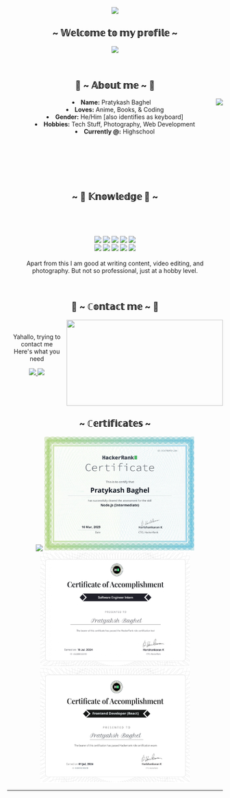 <body>
  <center>
<!--   <img src="https://i.imgur.com/mPdJy1T.png"/>  -->
  <img src="https://t4.ftcdn.net/jpg/04/04/73/39/360_F_404733910_2mIXr6RbC5G3WZJFjopVsBaR3EOM6Bqy.jpg"/>
<br>
<h2 align="center">~ 𝕎𝕖𝕝𝕔𝕠𝕞𝕖 𝕥𝕠 𝕞𝕪 𝕡𝕣𝕠𝕗𝕚𝕝𝕖 ~</h2>
<div align="center">
  <p>
<!--      <img src="https://discord-readme-badge.vercel.app/api?id=1082682332047228928&nothing"/> -->
     <img src="https://lanyard.kyrie25.me/api/1082682332047228928?waveColor=8B8BFA&waveSpotifyColor=B48EF7&gradient=7E37F9-B48EF7-E568C4&imgStyle=square"  />
  </p>
  <br>
</div>
    <div align="center">
<!-- <img src="https://i.imgur.com/jx17oHT.gif"> -->
      </div>
<div>
<h2 align="center"> 🦊 ~ 𝔸𝕓𝕠𝕦𝕥 𝕞𝕖 ~ 🦊 </h2>
  <div align="center">
    <img src="https://i.pinimg.com/originals/57/86/da/5786dad6164fcc3fa4d74ba962265ad7.gif" align="right">
<!-- <img src="https://64.media.tumblr.com/e1f1c97123ae217eb731500e502e0083/tumblr_n9dxcikmIU1qc9zfzo7_r1_250.gif" align="right"> -->
  </div>
<li>
 <b>Name:</b> Pratykash Baghel
</li>
<li>
<b>Loves:</b> Anime, Books, & Coding
</li>
<li>
<b>Gender:</b> He/Him [also identifies as keyboard]
</li>
<li>
<b>Hobbies:</b> Tech Stuff, Photography, Web Development
</li>
<li>
<b>Currently @:</b> Highschool
</li>
<br><br><br>
</div>

<div>
<br>
  <br>
  <br>
<h2 align="center">~ 📇 𝕂𝕟𝕠𝕨𝕝𝕖𝕕𝕘𝕖 📇 ~</h2>
 <br>
<p>
  <!-- <div align="center">
  </div> -->
<!-- </div> -->
<div>
  <br>
<p align="center">
<!-- BADGES -->
<img src="https://img.shields.io/badge/html5%20-%23E34F26.svg?&style=for-the-badge&logo=html5&logoColor=white"/> 
<img src="https://img.shields.io/badge/css3%20-%231572B6.svg?&style=for-the-badge&logo=css3&logoColor=white"/>
<img src="https://img.shields.io/badge/JavaScript-F7DF1E?style=for-the-badge&logo=javascript&logoColor=black"/>
<img src="https://img.shields.io/badge/Python-14354C?style=for-the-badge&logo=python&logoColor=white"/>
<img src="https://img.shields.io/badge/Java-ED8B00?style=for-the-badge&logo=openjdk&logoColor=white"/>
<br>
<img src="https://img.shields.io/badge/MongoDB-4EA94B?style=for-the-badge&logo=mongodb&logoColor=white"/>
<img src="https://img.shields.io/badge/Tailwind_CSS-38B2AC?style=for-the-badge&logo=tailwind-css&logoColor=white"/>
<img src="https://img.shields.io/badge/React-20232A?style=for-the-badge&logo=react&logoColor=61DAFB"/>
<img src="https://img.shields.io/badge/node.js%20-%2343853D.svg?&style=for-the-badge&logo=node.js&logoColor=white"/> 
<img src="https://img.shields.io/badge/git%20-%23F05033.svg?&style=for-the-badge&logo=git&logoColor=white"/> 
<br>
<br>
<!-- Lil ABOUT MY SELF -->
Apart from this I am good at writing content, video editing, and photography. But not so professional, just at a hobby level.
</p>
<br>
<h2 align="center">           📝 ~ ℂ𝕠𝕟𝕥𝕒𝕔𝕥 𝕞𝕖 ~ 📝</h2>
  <div align="center">
<img src="https://pa1.aminoapps.com/6118/195bf952c21c16bf9d193d2f3d4de82fb12e4e9d_00.gif" align="right" width="365.5px" height="200px">
  </div>
<br>
<p align="center">Yahallo, trying to contact me<br>
Here's what you need
<br>
</p>
<p align="center">
<a href="mailto:pratykash.on@gmail.com" target="_blank">
<img src="https://img.shields.io/badge/Gmail-D14836?style=for-the-badge&logo=gmail&logoColor=white"/>
</a>
<a href="https://instagram.com/pratykash.ops" target="_blank">
  <img src="https://img.shields.io/badge/Instagram-E4405F?style=for-the-badge&logo=instagram&logoColor=white"/>
</a>
</p>
</div>
<br><br><br>
<div>
<h2 align="center">~ ℂ𝕖𝕣𝕥𝕚𝕗𝕚𝕔𝕒𝕥𝕖𝕤 ~</h2>
<div align="center">
  <p>
  <img src="https://github.com/Pratykash-ops/Pratykash-ops/blob/main/javascript_intermediate%20certificate_page-0001.jpg?raw=true" width="350">
    <img src="https://github.com/Pratykash-ops/Pratykash-ops/blob/main/nodejs_intermediate%20certificate_page-0001.jpg?raw=true" width="350">
    <img src="https://github.com/Pratykash-ops/Pratykash-ops/blob/main/software_engineer_intern%20certificate_page-0001.jpg?raw=true" width="350">
    <img src="https://github.com/Pratykash-ops/Pratykash-ops/blob/main/frontend_developer_react%20certificate_page-0001.jpg?raw=true" width="350">
  </p>
</div>
<hr>
</div>
</div>
    </center>
</body>
